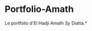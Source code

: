 # Portfolio-Amath
Le portfolio d'El Hadji Amath Sy Diatta.*

<!--Structure du projet
Le portfolio comprend :

Un fichier index.html avec les sections suivantes :

Header avec menu de navigation
Section Accueil (hero section)
Section À propos de moi
Section Projets avec système de filtrage
Section Compétences avec barres de progression
Section Contact avec formulaire
Footer avec liens de navigation et copyright


Un fichier styles.css avec :

Styles modernes et élégants adaptés à un portfolio de designer
Design responsive qui s'adapte à tous les appareils
Animations et transitions subtiles pour une expérience utilisateur améliorée
Système de couleurs cohérent et harmonieux



Caractéristiques principales

Design moderne : Interface épurée avec des couleurs attrayantes
Responsive : S'adapte parfaitement aux mobiles, tablettes et ordinateurs
Interactif : Système de filtrage pour les projets, barres de compétences animées
Animation : Effets de survol, forme animée sur la page d'accueil
Menu mobile : Burger menu pour les appareils mobiles
